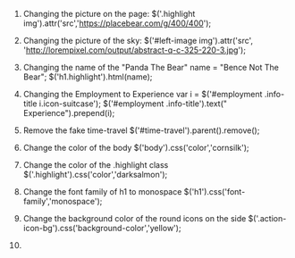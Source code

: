 1. Changing the picture on the page:
$('.highlight img').attr('src','https://placebear.com/g/400/400');

2. Changing the picture of the sky:
$('#left-image img').attr('src', 'http://lorempixel.com/output/abstract-q-c-325-220-3.jpg');


3. Changing the name of the "Panda The Bear"
name = "Bence Not The Bear";
$('h1.highlight').html(name);

4. Changing the Employment to Experience
var i = $('#employment .info-title i.icon-suitcase');
$('#employment .info-title').text("   Experience").prepend(i);


5. Remove the fake time-travel
$('#time-travel').parent().remove();

6. Change the color of the body
$('body').css('color','cornsilk');

7. Change the color of the .highlight class
$('.highlight').css('color','darksalmon');

8. Change the font family of h1 to monospace
$('h1').css('font-family','monospace');

9. Change the background color of the round icons on the side
$('.action-icon-bg').css('background-color','yellow');

10. 
